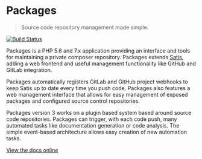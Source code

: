 Packages
========

> Source code repository management made simple.

[![Build Status](https://img.shields.io/travis/terramar-labs/packages/master.svg?style=flat-square)](https://travis-ci.org/terramar-labs/packages)

Packages is a PHP 5.6 and 7.x application providing an interface and tools for maintaining a private composer repository. Packages extends [Satis](https://github.com/composer/satis), adding a web frontend and useful management functionality like GitHub and GitLab integration.

Packages automatically registers GitLab and GitHub project webhooks to keep Satis up to date every time you push code. Packages also features a web management interface that allows for easy management of exposed packages and configured source control repositories.

Packages version 3 works on a plugin based system based around source code repositories. Packages can trigger, with each code push, many automated tasks like documentation generation or code  analysis. The simple event-based architecture allows easy creation of new automation tasks.

[View the docs online](http://docs.terramarlabs.com/packages/3.1)
